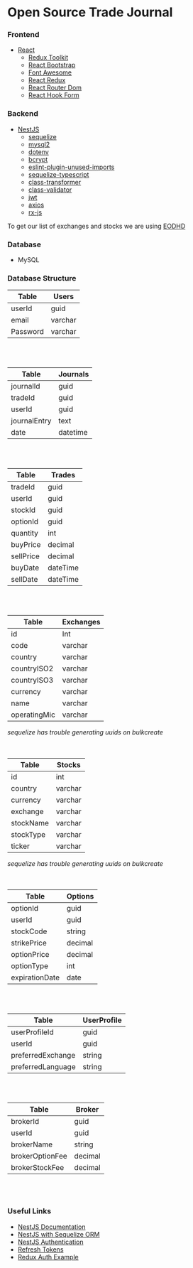 # Open Source Trade Journal

### Frontend

* [React](https://react.dev/)
    * [Redux Toolkit](https://redux-toolkit.js.org/)
    * [React Bootstrap](https://react-bootstrap.netlify.app/)
    * [Font Awesome](https://fontawesome.com/v5/docs/web/use-with/react)
    * [React Redux](https://react-redux.js.org/)
    * [React Router Dom](https://reactrouter.com/en/main)
    * [React Hook Form](https://react-hook-form.com)

### Backend

* [NestJS](https://nestjs.com/)
    * [sequelize](https://sequelize.org/)
    * [mysql2](https://www.npmjs.com/package/mysql2)
    * [dotenv](https://www.npmjs.com/package/dotenv)
    * [bcrypt](https://www.npmjs.com/package/bcrypt)
    * [eslint-plugin-unused-imports](https://www.npmjs.com/package/eslint-plugin-unused-imports)
    * [sequelize-typescript](https://www.npmjs.com/package/sequelize-typescript)
    * [class-transformer](https://www.npmjs.com/package/class-transformer)
    * [class-validator](https://www.npmjs.com/package/class-validator)
    * [jwt](https://www.npmjs.com/package/jsonwebtoken)
    * [axios](https://axios-http.com/docs/intro)
    * [rx-js](https://rxjs.dev/)

To get our list of exchanges and stocks we are using [EODHD](https://eodhd.com)

### Database

* MySQL

### Database Structure

| Table    | Users   |
|----------|---------|
| userId   | guid    |
| email    | varchar |
| Password | varchar |

<br/>
<br/>

| Table        | Journals |
|--------------|----------|
| journalId    | guid     |
| tradeId      | guid     |
| userId       | guid     |
| journalEntry | text     |
| date         | datetime |

<br/>
<br/>

| Table     | Trades   |
|-----------|----------|
| tradeId   | guid     |
| userId    | guid     |
| stockId   | guid     |
| optionId  | guid     |
| quantity  | int      |
| buyPrice  | decimal  |
| sellPrice | decimal  |
| buyDate   | dateTime |
| sellDate  | dateTime |

<br/>
<br/>

| Table        | Exchanges |
|--------------|-----------|
| id           | Int       |
| code         | varchar   |
| country      | varchar   |
| countryISO2  | varchar   |
| countryISO3  | varchar   |
| currency     | varchar   |
| name         | varchar   |
| operatingMic | varchar   |

*sequelize has trouble generating uuids on bulkcreate*
<br/>
<br/>
<br/>

| Table     | Stocks  |
|-----------|---------|
| id        | int     |
| country   | varchar |
| currency  | varchar |
| exchange  | varchar |
| stockName | varchar |
| stockType | varchar |
| ticker    | varchar |

*sequelize has trouble generating uuids on bulkcreate*\
<br/>
<br/>

| Table          | Options |
|----------------|---------|
| optionId       | guid    |
| userId         | guid    |
| stockCode      | string  |
| strikePrice    | decimal |
| optionPrice    | decimal |
| optionType     | int     |
| expirationDate | date    |

<br/>
<br/>

| Table             | UserProfile |
|-------------------|-------------|
| userProfileId     | guid        |
| userId            | guid        |
| preferredExchange | string      |
| preferredLanguage | string      |

<br/>
<br/>

| Table           | Broker  |
|-----------------|---------|
| brokerId        | guid    |
| userId          | guid    |
| brokerName      | string  |
| brokerOptionFee | decimal |
| brokerStockFee  | decimal |

<br/>
<br/>

### Useful Links

* [NestJS Documentation](https://docs.nestjs.com/)
* [NestJS with Sequelize ORM](https://thriveread.com/nestjs-sequelize/)
* [NestJS Authentication](https://docs.nestjs.com/security/authentication)
* [Refresh Tokens](https://stackoverflow.com/questions/27726066/jwt-refresh-token-flow)
* [Redux Auth Example](https://jasonwatmore.com/post/2022/06/15/react-18-redux-jwt-authentication-example-tutorial)
